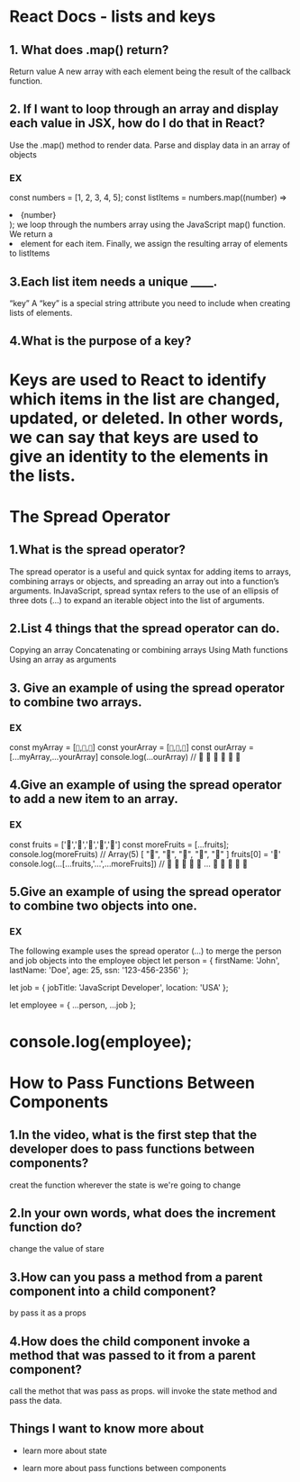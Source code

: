 # React Docs - lists and keys
## 1. What does .map() return?
Return value
A new array with each element being the result of the callback function.

## 2. If I want to loop through an array and display each value in JSX, how do I do that in React?
Use the .map() method to render data.
Parse and display data in an array of objects
### EX
const numbers = [1, 2, 3, 4, 5];
const listItems = numbers.map((number) =>
  <li>{number}</li>
);
we loop through the numbers array using the JavaScript map() function. We return a <li> element for each item. Finally, we assign the resulting array of elements to listItems

## 3.Each list item needs a unique ____.
“key” 
A “key” is a special string attribute you need to include when creating lists of elements. 

## 4.What is the purpose of a key?
 Keys are used to React to identify which items in the list are changed, updated, or deleted. In other words, we can say that keys are used to give an identity to the elements in the lists.
 =======================================================================================================
 # The Spread Operator
## 1.What is the spread operator?
The spread operator is a useful and quick syntax for adding items to arrays, combining arrays or objects, and spreading an array out into a function’s arguments.
InJavaScript, spread syntax refers to the use of an ellipsis of three dots (…) to expand an iterable object into the list of arguments.
## 2.List 4 things that the spread operator can do.

Copying an array
Concatenating or combining arrays
Using Math functions
Using an array as arguments
## 3. Give an example of using the spread operator to combine two arrays.
### EX
const myArray = [`🤪`,`🐻`,`🎌`]
const yourArray = [`🙂`,`🤗`,`🤩`]
const ourArray = [...myArray,...yourArray]
console.log(...ourArray) // 🤪 🐻 🎌 🙂 🤗 🤩 

## 4.Give an example of using the spread operator to add a new item to an array.
### EX
const fruits = ['🍏','🍊','🍌','🍉','🍍']
const moreFruits = [...fruits];
console.log(moreFruits) // Array(5) [ "🍏", "🍊", "🍌", "🍉", "🍍" ]
fruits[0] = '🍑'
console.log(...[...fruits,'...',...moreFruits]) //  🍑 🍊 🍌 🍉 🍍 ... 🍏 🍊 🍌 🍉 🍍

## 5.Give an example of using the spread operator to combine two objects into one.
### EX
The following example uses the spread operator (...) to merge the person and job objects into the employee object
let person = {
    firstName: 'John',
    lastName: 'Doe',
    age: 25,
    ssn: '123-456-2356'
};


let job = {
    jobTitle: 'JavaScript Developer',
    location: 'USA'
};

let employee = {
    ...person,
    ...job
};

console.log(employee);
========================================================================================================

# How to Pass Functions Between Components
## 1.In the video, what is the first step that the developer does to pass functions between components?

creat the function wherever the state is we're going to change 

## 2.In your own words, what does the increment function do?

change the value of stare 

## 3.How can you pass a method from a parent component into a child component?
by pass it as a props
## 4.How does the child component invoke a method that was passed to it from a parent component? 
call the methot that was pass as props.
will invoke the state method and pass the data.

## Things I want to know more about
* learn more about state

* learn more about pass functions between components

